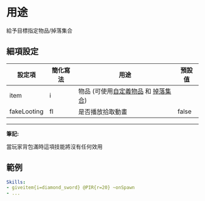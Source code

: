 用途
===================

給予目標指定物品/掉落集合

細項設定
----------

| 設定項 | 簡化寫法 | 用途 | 預設值 |
|-------------|---------|-------------------|---------------|
| item| i   | 物品 (可使用[自定義物品](https://git.lumine.io/mythiccraft/MythicMobs/-/wikis/Items/Items) 和 [掉落集合](https://git.lumine.io/mythiccraft/MythicMobs/-/wikis/drops/Drops#drop-tables)) |   |
| fakeLooting | fl  | 是否播放拾取動畫 | false |

------------

**筆記:**

當玩家背包滿時這項技能將沒有任何效用  

範例
--------
```yml
Skills:
- giveitem{i=diamond_sword} @PIR{r=20} ~onSpawn
- ...
```